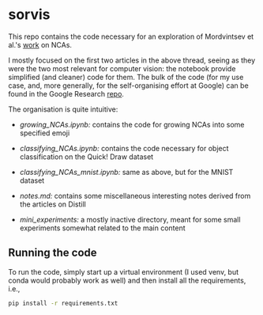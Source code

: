 # sorvis

This repo contains the code necessary for an exploration of Mordvintsev et al.'s
[work](https://distill.pub/2020/selforg/) on NCAs.

I mostly focused on the first two articles in the above thread, seeing as they were the two most relevant for computer vision: the notebook provide simplified (and cleaner) code for them.
The bulk of the code (for my use case, and, more generally, for the self-organising effort at Google) can be found in the Google Research [repo](https://github.com/google-research/self-organising-systems).

The organisation is quite intuitive:

- *growing_NCAs.ipynb:* contains the code for growing NCAs into some specified emoji
- *classifying_NCAs.ipynb:* contains the code necessary for object classification on the Quick! Draw dataset
- *classifying_NCAs_mnist.ipynb:* same as above, but for the MNIST dataset
- *notes.md:* contains some miscellaneous interesting notes derived from the articles on Distill

- *mini_experiments:* a mostly inactive directory, meant for some small experiments somewhat related to the main content

## Running the code

To run the code, simply start up a virtual environment (I used venv, but conda would probably work as well) and then install all the requirements, i.e.,

```bash
pip install -r requirements.txt 
```
